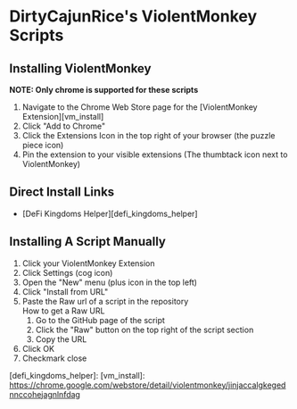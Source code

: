 # DirtyCajunRice's ViolentMonkey Scripts

## Installing ViolentMonkey
**NOTE: Only chrome is supported for these scripts**
1. Navigate to the Chrome Web Store page for the [ViolentMonkey Extension][vm_install]
2. Click "Add to Chrome"
3. Click the Extensions Icon in the top right of your browser (the puzzle piece icon)
4. Pin the extension to your visible extensions (The thumbtack icon next to ViolentMonkey)

## Direct Install Links
* [DeFi Kingdoms Helper][defi_kingdoms_helper]
## Installing A Script Manually
1. Click your ViolentMonkey Extension
2. Click Settings (cog icon)
3. Open the "New" menu (plus icon in the top left)
4. Click "Install from URL"
5. Paste the Raw url of a script in the repository  
    How to get a Raw URL
      1. Go to the GitHub page of the script
      2. Click the "Raw" button on the top right of the script section
      3. Copy the URL
6. Click OK
7. Checkmark close 


[defi_kingdoms_helper]: 
[vm_install]: https://chrome.google.com/webstore/detail/violentmonkey/jinjaccalgkegednnccohejagnlnfdag